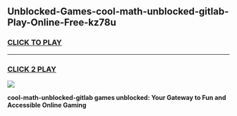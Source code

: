 
## Unblocked-Games-cool-math-unblocked-gitlab-Play-Online-Free-kz78u
<h3>
<a href="https://premium76.site?title=cool-math-unblocked-gitlab&ref=26A">CLICK TO PLAY</a></h3>
<hr>

<h3>
<a href="https://premium76.site?title=cool-math-unblocked-gitlab&ref=26A">CLICK 2 PLAY</a>
  
</h3>

<a href="https://premium76.site?title=cool-math-unblocked-gitlab&ref=26A"><img src="https://clearcache.store/games.png"></a>


**cool-math-unblocked-gitlab games unblocked: Your Gateway to Fun and Accessible Online Gaming**
